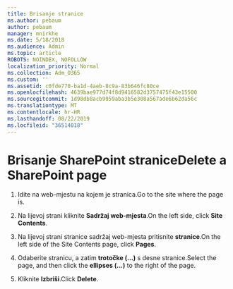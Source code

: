 ```yaml
---
title: Brisanje stranice
ms.author: pebaum
author: pebaum
manager: mnirkhe
ms.date: 5/18/2018
ms.audience: Admin
ms.topic: article
ROBOTS: NOINDEX, NOFOLLOW
localization_priority: Normal
ms.collection: Adm_O365
ms.custom: ''
ms.assetid: c0fde770-ba1d-4aeb-8c9a-83b646fc80ce
ms.openlocfilehash: 4639bae977d74f8d9416582d3757475f43e15500
ms.sourcegitcommit: 1d98db8acb9959aba3b5e308a567ade6b62da56c
ms.translationtype: MT
ms.contentlocale: hr-HR
ms.lasthandoff: 08/22/2019
ms.locfileid: "36514018"
---
```

# <a name="delete-a-sharepoint-page"></a><span data-ttu-id="be146-102">Brisanje SharePoint stranice</span><span class="sxs-lookup"><span data-stu-id="be146-102">Delete a SharePoint page</span></span>

1. <span data-ttu-id="be146-103">Idite na web-mjestu na kojem je stranica.</span><span class="sxs-lookup"><span data-stu-id="be146-103">Go to the site where the page is.</span></span>
    
2. <span data-ttu-id="be146-104">Na lijevoj strani kliknite **Sadržaj web-mjesta**.</span><span class="sxs-lookup"><span data-stu-id="be146-104">On the left side, click **Site Contents**.</span></span> 
    
3. <span data-ttu-id="be146-105">Na lijevoj strani stranice sadržaj web-mjesta pritisnite **stranice**.</span><span class="sxs-lookup"><span data-stu-id="be146-105">On the left side of the Site Contents page, click **Pages**.</span></span> 
    
4. <span data-ttu-id="be146-106">Odaberite stranicu, a zatim **trotočke (...)** s desne stranice.</span><span class="sxs-lookup"><span data-stu-id="be146-106">Select the page, and then click the **ellipses (...)** to the right of the page.</span></span> 
    
5. <span data-ttu-id="be146-107">Kliknite **Izbriši**.</span><span class="sxs-lookup"><span data-stu-id="be146-107">Click **Delete**.</span></span> 
    

